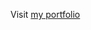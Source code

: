 Visit <a href="https://my-portfolio-amanda-tibells-projects.vercel.app/" target="_blank">my portfolio</a>

